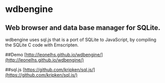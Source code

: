 # wdbengine

## Web browser and data base manager for SQLite.

wdbengine uses sql.js that is a port of SQLite to JavaScript, by compiling the SQLite C code with Emscripten.

##Demo
[http://leonelhs.github.io/wdbengine/](http://leonelhs.github.io/wdbengine/)

##sql.js
[https://github.com/kripken/sql.js/](https://github.com/kripken/sql.js/)
